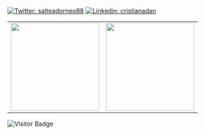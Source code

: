 [![Twitter: salteadorneo88](https://img.shields.io/twitter/follow/salteadorneodev?style=social)](https://twitter.com/salteadorneodev)
[![Linkedin: cristianadan](https://img.shields.io/badge/-cristianadan-blue?style=flat-square&logo=Linkedin&logoColor=white&link=https://www.linkedin.com/in/cristianadan/)](https://www.linkedin.com/in/cristianadan/)

<table cellpadding="0" border="0">
  <tr style="padding: 0">
    <!-- GitHub Stats Card -->  
    <td valign="top"><img height="200" src="https://github-readme-stats.vercel.app/api?username=salteadorneo&count_private=true&show_icons=true&theme=tokyonight&hide_border=true&custom_title=My%20GitHub%20Stats"/></td>
    <!-- GitHub Top Language Card -->
    <td valign="top"><img height="200" src="https://github-readme-stats.vercel.app/api/top-langs/?username=salteadorneo&langs_count=6&layout=compact&theme=tokyonight&hide_border=true&hide=HTML&custom_title=Top%20Languages"/></td>
  </tr>
</table>

![Visitor Badge](https://visitor-badge.laobi.icu/badge?page_id=salteadorneo.salteadorneo)
